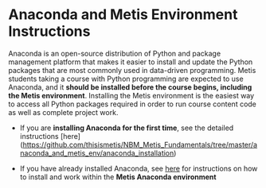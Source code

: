 # Anaconda and Metis Environment Instructions

Anaconda is an open-source distribution of Python and package management platform that makes it easier to install and update the Python packages that are most commonly used in data-driven programming. Metis students taking a course with Python programming are expected to use Anaconda, and it **should be installed before the course begins, including the Metis environment**.  Installing the Metis environment is the easiest way to access all Python packages required in order to run course content code as well as complete project work.        

* If you are **installing Anaconda for the first time**, see the detailed instructions [here] (https://github.com/thisismetis/NBM_Metis_Fundamentals/tree/master/anaconda_and_metis_env/anaconda_installation) 

* If you have already installed Anaconda, see [here](https://github.com/thisismetis/NBM_Metis_Fundamentals/blob/master/anaconda_and_metis_env/metis_env_instructions.md) for instructions on how to install and work within the **Metis Anaconda environment**
